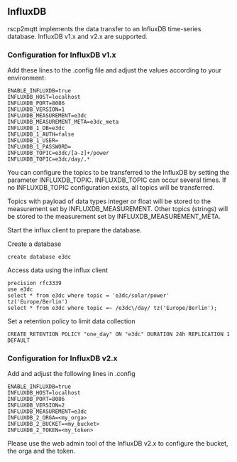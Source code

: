 ## InfluxDB

rscp2mqtt implements the data transfer to an InfluxDB time-series database.
InfluxDB v1.x and v2.x are supported.

### Configuration for InfluxDB v1.x

Add these lines to the .config file and adjust the values according to your environment:

```
ENABLE_INFLUXDB=true
INFLUXDB_HOST=localhost
INFLUXDB_PORT=8086
INFLUXDB_VERSION=1
INFLUXDB_MEASUREMENT=e3dc
INFLUXDB_MEASUREMENT_META=e3dc_meta
INFLUXDB_1_DB=e3dc
INFLUXDB_1_AUTH=false
INFLUXDB_1_USER=
INFLUXDB_1_PASSWORD=
INFLUXDB_TOPIC=e3dc/[a-z]+/power
INFLUXDB_TOPIC=e3dc/day/.*
```
You can configure the topics to be transferred to the InfluxDB by setting the parameter INFLUXDB_TOPIC.
INFLUXDB_TOPIC can occur several times.
If no INFLUXDB_TOPIC configuration exists, all topics will be transferred.

Topics with payload of data types integer or float will be stored to the measurement set by INFLUXDB_MEASUREMENT.
Other topics (strings) will be stored to the measurement set by INFLUXDB_MEASUREMENT_META.

Start the influx client to prepare the database.

Create a database
```
create database e3dc
```

Access data using the influx client
```
precision rfc3339
use e3dc
select * from e3dc where topic = 'e3dc/solar/power' tz('Europe/Berlin')
select * from e3dc where topic =~ /e3dc\/day/ tz('Europe/Berlin');
```

Set a retention policy to limit data collection
```
CREATE RETENTION POLICY "one_day" ON "e3dc" DURATION 24h REPLICATION 1 DEFAULT
```

### Configuration for InfluxDB v2.x

Add and adjust the following lines in .config
```
ENABLE_INFLUXDB=true
INFLUXDB_HOST=localhost
INFLUXDB_PORT=8086
INFLUXDB_VERSION=2
INFLUXDB_MEASUREMENT=e3dc
INFLUXDB_2_ORGA=<my_orga>
INFLUXDB_2_BUCKET=<my_bucket>
INFLUXDB_2_TOKEN=<my_token>
```

Please use the web admin tool of the InfluxDB v2.x to configure the bucket, the orga and the token.
